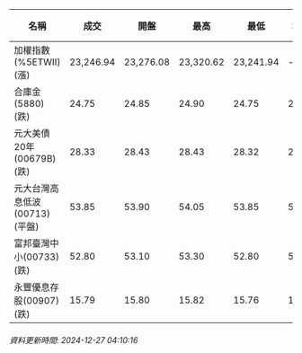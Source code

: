 | 名稱 | 成交 | 開盤 | 最高 | 最低 | 均價 | 成交金額(億) | 昨收 | 漲跌幅 | 漲跌 | 總量 | 昨量 | 振幅 |
| -------- | -------- | -------- | -------- |-------- | -------- | -------- |-------- |-------- |-------- | -------- | -------- |-------- |
|加權指數(%5ETWII) (漲)|23,246.94|23,276.08|23,320.62|23,241.94|-|3,019.30|23,220.13|0.12%|26.81|5,717,372|0|0.34%|
|合庫金(5880) (跌)|24.75|24.85|24.90|24.75|24.82|0.781|24.80|0.20%|0.05|3,146|3,883|0.60%|
|元大美債20年(00679B) (跌)|28.33|28.43|28.43|28.32|28.38|18.13|28.48|0.53%|0.15|63,898|23,917|0.39%|
|元大台灣高息低波(00713) (平盤)|53.85|53.90|54.05|53.85|53.91|2.41|53.85|0.00%|0.00|4,479|5,697|0.37%|
|富邦臺灣中小(00733) (跌)|52.80|53.10|53.30|52.80|53.02|0.231|53.05|0.47%|0.25|436|628|0.94%|
|永豐優息存股(00907) (跌)|15.79|15.80|15.82|15.76|15.78|0.197|15.80|0.06%|0.01|1,249|2,065|0.38%|
###### 資料更新時間: 2024-12-27 04:10:16